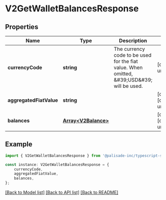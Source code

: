 # V2GetWalletBalancesResponse


## Properties

Name | Type | Description | Notes
------------ | ------------- | ------------- | -------------
**currencyCode** | **string** | The currency code to be used for the fiat value. When omitted, \&#39;USD\&#39; will be used. | [default to undefined]
**aggregatedFiatValue** | **string** |  | [optional] [default to undefined]
**balances** | [**Array&lt;V2Balance&gt;**](V2Balance.md) |  | [optional] [default to undefined]

## Example

```typescript
import { V2GetWalletBalancesResponse } from '@palisade-inc/typescript-sdk';

const instance: V2GetWalletBalancesResponse = {
    currencyCode,
    aggregatedFiatValue,
    balances,
};
```

[[Back to Model list]](../README.md#documentation-for-models) [[Back to API list]](../README.md#documentation-for-api-endpoints) [[Back to README]](../README.md)
